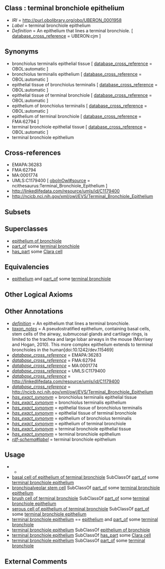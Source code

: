 
## Class : terminal bronchiole epithelium

 * *IRI* = http://purl.obolibrary.org/obo/UBERON_0001958
 * *Label* = terminal bronchiole epithelium
 * *Definition* = An epithelium that lines a terminal bronchiole. [ [database_cross_reference](../../ef/oboInOwl#hasDbXref.md) = UBERON:cjm ]

## Synonyms

 * bronchiolus terminalis epithelial tissue [ [database_cross_reference](../../ef/oboInOwl#hasDbXref.md) = OBOL:automatic ]
 * bronchiolus terminalis epithelium [ [database_cross_reference](../../ef/oboInOwl#hasDbXref.md) = OBOL:automatic ]
 * epithelial tissue of bronchiolus terminalis [ [database_cross_reference](../../ef/oboInOwl#hasDbXref.md) = OBOL:automatic ]
 * epithelial tissue of terminal bronchiole [ [database_cross_reference](../../ef/oboInOwl#hasDbXref.md) = OBOL:automatic ]
 * epithelium of bronchiolus terminalis [ [database_cross_reference](../../ef/oboInOwl#hasDbXref.md) = OBOL:automatic ]
 * epithelium of terminal bronchiole [ [database_cross_reference](../../ef/oboInOwl#hasDbXref.md) = FMA:62794 ]
 * terminal bronchiole epithelial tissue [ [database_cross_reference](../../ef/oboInOwl#hasDbXref.md) = OBOL:automatic ]
 * terminal bronchiole epithelium

## Cross-references

 * EMAPA:36283
 * FMA:62794
 * MA:0001774
 * UMLS:C1179400 [ [oboInOwl#source](../../ce/oboInOwl#source.md) = ncithesaurus:Terminal_Bronchiole_Epithelium ]
 * http://linkedlifedata.com/resource/umls/id/C1179400
 * http://ncicb.nci.nih.gov/xml/owl/EVS/Terminal_Bronchiole_Epithelium

## Subsets


## Superclasses

 * [epithelium of bronchiole](../../UBERON/51/UBERON_0002051.md)
 * [part_of](../../BFO/50/BFO_0000050.md) some [terminal bronchiole](../../UBERON/87/UBERON_0002187.md)
 * [has_part](../../BFO/51/BFO_0000051.md) some [Clara cell](../../CL/58/CL_0000158.md)

## Equivalencies

 * [epithelium](../../UBERON/83/UBERON_0000483.md) and [part_of](../../BFO/50/BFO_0000050.md) some [terminal bronchiole](../../UBERON/87/UBERON_0002187.md)

## Other Logical Axioms


## Other Annotations

 * *[definition](../../IAO/15/IAO_0000115.md)* = An epithelium that lines a terminal bronchiole.
 * *[taxon_notes](../../UBPROP/08/UBPROP_0000008.md)* = A pseudostratified epithelium, containing basal cells, stem cells of the airway, submucosal glands and cartilage rings, is limited to the trachea and large lobar airways in the mouse (Morrisey and Hogan, 2010). This more complex epithelium extends to terminal bronchioles in the human[doi:10.1242/dev.115469]
 * *[database_cross_reference](../../ef/oboInOwl#hasDbXref.md)* = EMAPA:36283
 * *[database_cross_reference](../../ef/oboInOwl#hasDbXref.md)* = FMA:62794
 * *[database_cross_reference](../../ef/oboInOwl#hasDbXref.md)* = MA:0001774
 * *[database_cross_reference](../../ef/oboInOwl#hasDbXref.md)* = UMLS:C1179400
 * *[database_cross_reference](../../ef/oboInOwl#hasDbXref.md)* = http://linkedlifedata.com/resource/umls/id/C1179400
 * *[database_cross_reference](../../ef/oboInOwl#hasDbXref.md)* = http://ncicb.nci.nih.gov/xml/owl/EVS/Terminal_Bronchiole_Epithelium
 * *[has_exact_synonym](../../ym/oboInOwl#hasExactSynonym.md)* = bronchiolus terminalis epithelial tissue
 * *[has_exact_synonym](../../ym/oboInOwl#hasExactSynonym.md)* = bronchiolus terminalis epithelium
 * *[has_exact_synonym](../../ym/oboInOwl#hasExactSynonym.md)* = epithelial tissue of bronchiolus terminalis
 * *[has_exact_synonym](../../ym/oboInOwl#hasExactSynonym.md)* = epithelial tissue of terminal bronchiole
 * *[has_exact_synonym](../../ym/oboInOwl#hasExactSynonym.md)* = epithelium of bronchiolus terminalis
 * *[has_exact_synonym](../../ym/oboInOwl#hasExactSynonym.md)* = epithelium of terminal bronchiole
 * *[has_exact_synonym](../../ym/oboInOwl#hasExactSynonym.md)* = terminal bronchiole epithelial tissue
 * *[has_exact_synonym](../../ym/oboInOwl#hasExactSynonym.md)* = terminal bronchiole epithelium
 * *[rdf-schema#label](../../el/rdf-schema#label.md)* = terminal bronchiole epithelium

## Usage

 * -
 * [basal cell of epithelium of terminal bronchiole](../../CL/50/CL_1000350.md) SubClassOf [part_of](../../BFO/50/BFO_0000050.md) some [terminal bronchiole epithelium](../../UBERON/58/UBERON_0001958.md)
 * [bronchioalveolar stem cell](../../CL/38/CL_0002638.md) SubClassOf [part_of](../../BFO/50/BFO_0000050.md) some [terminal bronchiole epithelium](../../UBERON/58/UBERON_0001958.md)
 * [brush cell of terminal bronchiole](../../CL/06/CL_0002206.md) SubClassOf [part_of](../../BFO/50/BFO_0000050.md) some [terminal bronchiole epithelium](../../UBERON/58/UBERON_0001958.md)
 * [serous cell of epithelium of terminal bronchiole](../../CL/32/CL_1000332.md) SubClassOf [part_of](../../BFO/50/BFO_0000050.md) some [terminal bronchiole epithelium](../../UBERON/58/UBERON_0001958.md)
 * [terminal bronchiole epithelium](../../UBERON/58/UBERON_0001958.md) == [epithelium](../../UBERON/83/UBERON_0000483.md) and [part_of](../../BFO/50/BFO_0000050.md) some [terminal bronchiole](../../UBERON/87/UBERON_0002187.md)
 * [terminal bronchiole epithelium](../../UBERON/58/UBERON_0001958.md) SubClassOf [epithelium of bronchiole](../../UBERON/51/UBERON_0002051.md)
 * [terminal bronchiole epithelium](../../UBERON/58/UBERON_0001958.md) SubClassOf [has_part](../../BFO/51/BFO_0000051.md) some [Clara cell](../../CL/58/CL_0000158.md)
 * [terminal bronchiole epithelium](../../UBERON/58/UBERON_0001958.md) SubClassOf [part_of](../../BFO/50/BFO_0000050.md) some [terminal bronchiole](../../UBERON/87/UBERON_0002187.md)

## External Comments

